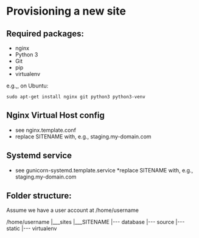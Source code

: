 Provisioning a new site
============================

## Required packages:

* nginx
* Python 3
* Git
* pip
* virtualenv

e.g.,, on Ubuntu:

    sudo apt-get install nginx git python3 python3-venv
    
## Nginx Virtual Host config

* see nginx.template.conf
* replace SITENAME with, e.g., staging.my-domain.com

## Systemd service

* see gunicorn-systemd.template.service
*replace SITENAME with, e.g., staging.my-domain.com

## Folder structure:
Assume we have a user account at /home/username

/home/username
|___sites
	|___SITENAME
		|--- database
		|--- source
		|--- static
		|--- virtualenv
